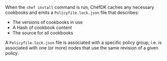 When the `chef install` command is run, ChefDK caches any necessary
cookbooks and emits a `Policyfile.lock.json` file that describes:

-   The versions of cookbooks in use
-   A Hash of cookbook content
-   The source for all cookbooks

A `Policyfile.lock.json` file is associated with a specific policy
group, i.e. is associated with one (or more) nodes that use the same
revision of a given policy.